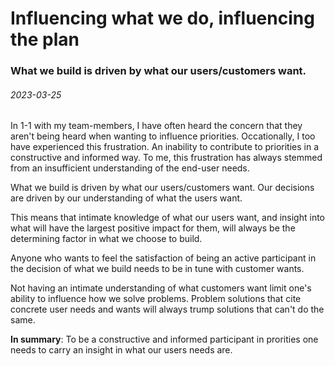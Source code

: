 # [](#header-1) Influencing what we do, influencing the plan
### What we build is driven by what our users/customers want.
###### 2023-03-25

In 1-1 with my team-members, I have often heard the concern that they aren't being heard when wanting to influence priorities. Occationally, I too have experienced this frustration. An inability to contribute to priorities in a constructive and informed way.
To me, this frustration has always stemmed from an insufficient understanding of the end-user needs.

What we build is driven by what our users/customers want.
Our decisions are driven by our understanding of what the users want.

This means that intimate knowledge of what our users want, and insight into what will have the largest positive impact for them, will always be the determining factor in what we choose to build.

Anyone who wants to feel the satisfaction of being an active participant in the decision of what we build needs to be in tune with customer wants.

Not having an intimate understanding of what customers want limit one's ability to influence how we solve problems.
Problem solutions that cite concrete user needs and wants will always trump solutions that can't do the same.

**In summary**:
To be a constructive and informed participant in prorities one needs to carry an insight in what our users needs are.


